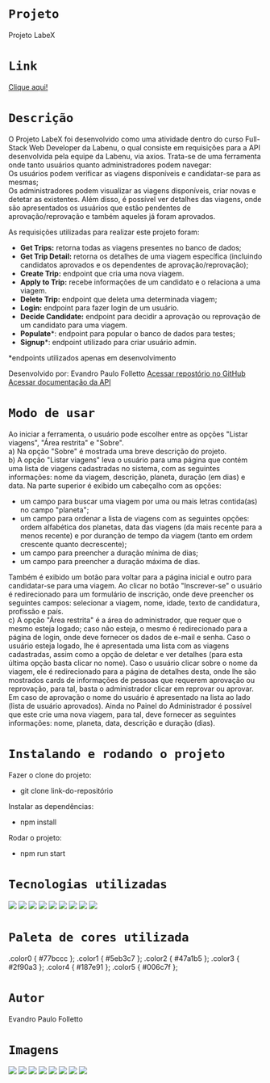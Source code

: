 # `Projeto`
Projeto LabeX

# `Link`
[Clique aqui!](https://folletto-labex.surge.sh)


# `Descrição`
O Projeto LabeX foi desenvolvido como uma atividade dentro do curso Full-Stack Web Developer da Labenu, o qual consiste em requisições para a API desenvolvida pela equipe da Labenu, via axios.
Trata-se de uma ferramenta onde tanto usuários quanto administradores podem navegar: </br>
Os usuários podem verificar as viagens disponíveis e candidatar-se para as mesmas; </br>
Os administradores podem visualizar as viagens disponíveis, criar novas e detetar as existentes. Além disso, é possível ver detalhes das viagens, onde são apresentados os usuários que estão pendentes de aprovação/reprovação e também aqueles já foram aprovados.

As requisições utilizadas para realizar este projeto foram:
- **Get Trips:** retorna todas as viagens presentes no banco de dados;
- **Get Trip Detail:** retorna os detalhes de uma viagem específica (incluindo candidatos aprovados e os dependentes de aprovação/reprovação);
- **Create Trip:** endpoint que cria uma nova viagem.
- **Apply to Trip:** recebe informações de um candidato e o relaciona a uma viagem.
- **Delete Trip:** endpoint que deleta uma determinada viagem;
- **Login:** endpoint para fazer login de um usuário.
- **Decide Candidate:** endpoint para decidir a aprovação ou reprovação de um candidato para uma viagem.
- **Populate***: endpoint para popular o banco de dados para testes;
- **Signup***: endpoint utilizado para criar usuário admin.

*endpoints utilizados apenas em desenvolvimento
</br>

Desenvolvido por: Evandro Paulo Folletto
[Acessar repostório no GitHub](https://github.com/future4code/alves-Evandro-Folletto/pull/35)
[Acessar documentação da API](https://documenter.getpostman.com/view/9133542/TzCTZkQr#9416bc30-1a6c-4afe-9c45-c414f3353efd)

# `Modo de usar`
Ao iniciar a ferramenta, o usuário pode escolher entre as opções "Listar viagens", "Área restrita" e "Sobre". 
</br>
a) Na opção "Sobre" é mostrada uma breve descrição do projeto.
</br>
b) A opção "Listar viagens" leva o usuário para uma página que contém uma lista de viagens cadastradas no sistema, com as seguintes informações: nome da viagem, descrição, planeta, duração (em dias) e data. Na parte superior é exibido um cabeçalho com as opções:
- um campo para buscar uma viagem por uma ou mais letras contida(as) no campo "planeta";
- um campo para ordenar a lista de viagens com as seguintes opções: ordem alfabética dos planetas, data das viagens (da mais recente para a menos recente) e por duranção de tempo da viagem (tanto em ordem crescente quanto decrescente);
- um campo para preencher a duração mínima de dias;
- um campo para preencher a duração máxima de dias.
 
Também é exibido um botão para voltar para a página inicial e outro para candidatar-se para uma viagem.
Ao clicar no botão "Inscrever-se" o usuário é redirecionado para um formulário de inscrição, onde deve preencher os seguintes campos: selecionar a viagem, nome, idade, texto de candidatura, profissão e país.
</br>
c) A opção "Área restrita" é a área do administrador, que requer que o mesmo esteja logado; caso não esteja, o mesmo é redirecionado para a página de login, onde deve fornecer os dados de e-mail e senha. Caso o usuário esteja logado, lhe é apresentada uma lista com as viagens cadastradas, assim como a opção de deletar e ver detalhes (para esta última opção basta clicar no nome). Caso o usuário clicar sobre o nome da viagem, ele é redirecionado para a página de detalhes desta, onde lhe são mostrados cards de informações de pessoas que requerem aprovação ou reprovação, para tal, basta o administrador clicar em reprovar ou aprovar. Em caso de aprovação o nome do usuário é apresentado na lista ao lado (lista de usuário aprovados). Ainda no Painel do Administrador é possível que este crie uma nova viagem, para tal, deve fornecer as seguintes informações: nome, planeta, data, descrição e duração (dias).

# `Instalando e rodando o projeto`
Fazer o clone do projeto:
- git clone link-do-repositório

Instalar as dependências:
- npm install

Rodar o projeto:
- npm run start

# `Tecnologias utilizadas`
<div>
<img src="https://img.shields.io/badge/Visual_Studio_Code-0078D4?style=for-the-badge&logo=visual%20studio%20code&logoColor=white">
<img src="https://img.shields.io/badge/JavaScript-F7DF1E?style=for-the-badge&logo=javascript&logoColor=black">
<img src="https://img.shields.io/badge/HTML5-E34F26?style=for-the-badge&logo=html5&logoColor=white">
<img src="https://img.shields.io/badge/styled--components-DB7093?style=for-the-badge&logo=styled-components&logoColor=white">
<img src="https://img.shields.io/badge/React-20232A?style=for-the-badge&logo=react&logoColor=61DAFB">
<img src="https://img.shields.io/badge/GIT-E44C30?style=for-the-badge&logo=git&logoColor=white">
<img src="https://img.shields.io/badge/GitHub-100000?style=for-the-badge&logo=github&logoColor=white">
<img src="https://img.shields.io/badge/Markdown-000000?style=for-the-badge&logo=markdown&logoColor=white">
<img src="https://img.shields.io/badge/React_Router-CA4245?style=for-the-badge&logo=react-router&logoColor=white">
</div>

# `Paleta de cores utilizada`
.color0 { #77bccc };
.color1 { #5eb3c7 };
.color2 { #47a1b5 };
.color3 { #2f90a3 };
.color4 { #187e91 };
.color5 { #006c7f };

# `Autor`
Evandro Paulo Folletto

# `Imagens`
<img src="./src/assets/img/readme/site1.png"/>
<img src="./src/assets/img/readme/site2.png"/>
<img src="./src/assets/img/readme/site3.png"/>
<img src="./src/assets/img/readme/site4.png"/>
<img src="./src/assets/img/readme/site5.png"/>
<img src="./src/assets/img/readme/site6.png"/>
<img src="./src/assets/img/readme/site7.png"/>
<img src="./src/assets/img/readme/site8.png"/>


